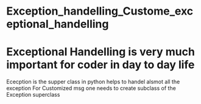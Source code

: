 # Exception_handelling_Custome_exceptional_handelling

# Exceptional Handelling is very much important for coder in day to day life

Ececption is the supper class in python helps to handel alsmot all the exception
For Customized msg one needs to create subclass of the Exception superclass
